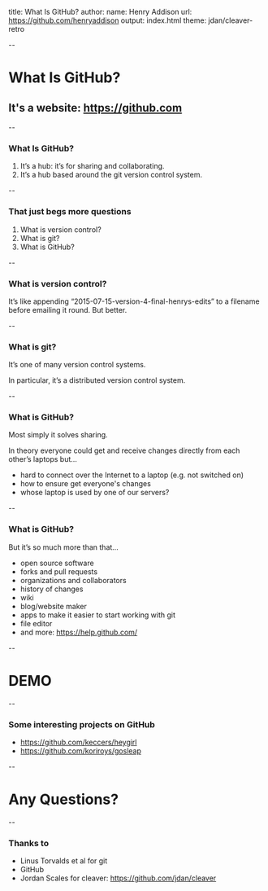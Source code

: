 title: What Is GitHub?
author:
    name: Henry Addison
    url: https://github.com/henryaddison
output: index.html
theme: jdan/cleaver-retro

--

# What Is GitHub?

## It's a website: https://github.com

--

### What Is GitHub?

1. It’s a hub: it’s for sharing and collaborating.
2. It’s a hub based around the git version control system.

--

### That just begs more questions

1. What is version control?
1. What is git?
1. What is GitHub?

--

### What is version control?

It’s like appending “2015-07-15-version-4-final-henrys-edits” to a filename before emailing it round. 
But better.

--

### What is git?

It’s one of many version control systems. 

In particular, it’s a distributed version control system.

--

### What is GitHub?

Most simply it solves sharing.

In theory everyone could get and receive changes directly from each other’s laptops but…
* hard to connect over the Internet to a laptop (e.g. not switched on)
* how to ensure get everyone's changes
* whose laptop is used by one of our servers?

--

### What is GitHub?

But it’s so much more than that…
* open source software
* forks and pull requests
* organizations and collaborators
* history of changes
* wiki
* blog/website maker
* apps to make it easier to start working with git
* file editor
* and more: https://help.github.com/

--

# DEMO

--

### Some interesting projects on GitHub

* https://github.com/keccers/heygirl
* https://github.com/koriroys/gosleap

--

# Any Questions?

--

### Thanks to

* Linus Torvalds et al for git
* GitHub
* Jordan Scales for cleaver: https://github.com/jdan/cleaver
